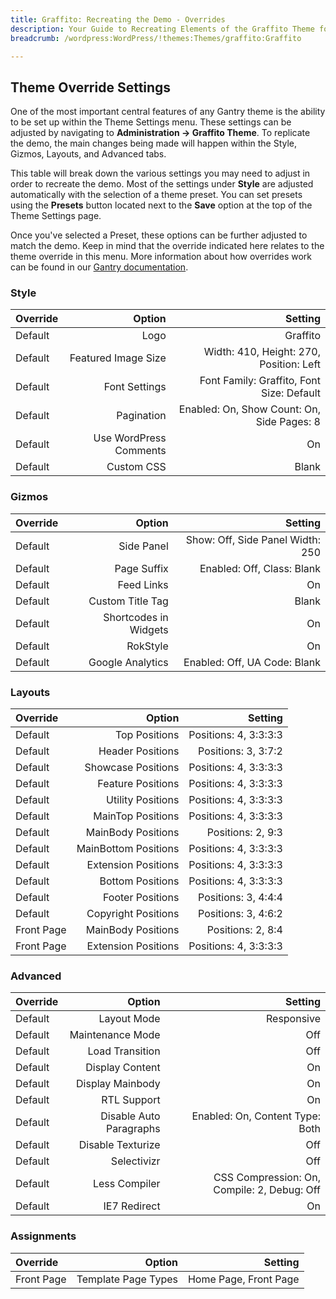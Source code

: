 ```yaml
---
title: Graffito: Recreating the Demo - Overrides
description: Your Guide to Recreating Elements of the Graffito Theme for WordPress
breadcrumb: /wordpress:WordPress/!themes:Themes/graffito:Graffito

---
```


Theme Override Settings
-----
One of the most important central features of any Gantry theme is the ability to be set up within the Theme Settings menu. These settings can be adjusted by navigating to **Administration -> Graffito Theme**. To replicate the demo, the main changes being made will happen within the Style, Gizmos, Layouts, and Advanced tabs. 

This table will break down the various settings you may need to adjust in order to recreate the demo. Most of the settings under **Style** are adjusted automatically with the selection of a theme preset. You can set presets using the **Presets** button located next to the **Save** option at the top of the Theme Settings page.

Once you've selected a Preset, these options can be further adjusted to match the demo. Keep in mind that the override indicated here relates to the theme override in this menu. More information about how overrides work can be found in our [Gantry documentation][override].

### Style
| Override |                 Option |                                    Setting |  
| :------- | ---------------------: | -----------------------------------------: |  
| Default  |                   Logo |                                   Graffito |  
| Default  |    Featured Image Size |    Width: 410, Height: 270, Position: Left |  
| Default  |          Font Settings |  Font Family: Graffito, Font Size: Default |  
| Default  |             Pagination | Enabled: On, Show Count: On, Side Pages: 8 |  
| Default  | Use WordPress Comments |                                         On |  
| Default  |             Custom CSS |                                      Blank |  

### Gizmos
| Override |                Option |                          Setting |  
| :------- | --------------------: | -------------------------------: |  
| Default  |            Side Panel | Show: Off, Side Panel Width: 250 |  
| Default  |           Page Suffix |       Enabled: Off, Class: Blank |  
| Default  |            Feed Links |                               On |  
| Default  |      Custom Title Tag |                            Blank |  
| Default  | Shortcodes in Widgets |                               On |  
| Default  |              RokStyle |                               On |  
| Default  |      Google Analytics |     Enabled: Off, UA Code: Blank |  

### Layouts
| Override   |               Option |               Setting |  
| :--------- | -------------------: | --------------------: |  
| Default    |        Top Positions | Positions: 4, 3:3:3:3 |  
| Default    |     Header Positions |   Positions: 3, 3:7:2 |  
| Default    |   Showcase Positions | Positions: 4, 3:3:3:3 |  
| Default    |    Feature Positions | Positions: 4, 3:3:3:3 |  
| Default    |    Utility Positions | Positions: 4, 3:3:3:3 |  
| Default    |    MainTop Positions | Positions: 4, 3:3:3:3 |  
| Default    |   MainBody Positions |     Positions: 2, 9:3 |  
| Default    | MainBottom Positions | Positions: 4, 3:3:3:3 |  
| Default    |  Extension Positions | Positions: 4, 3:3:3:3 |  
| Default    |     Bottom Positions | Positions: 4, 3:3:3:3 |  
| Default    |     Footer Positions |   Positions: 3, 4:4:4 |  
| Default    |  Copyright Positions |   Positions: 3, 4:6:2 |  
| Front Page |   MainBody Positions |     Positions: 2, 8:4 |  
| Front Page |  Extension Positions | Positions: 4, 3:3:3:3 |  

### Advanced
| Override |                  Option |                                     Setting |  
| :------- | ----------------------: | ------------------------------------------: |  
| Default  |             Layout Mode |                                  Responsive |  
| Default  |        Maintenance Mode |                                         Off |  
| Default  |         Load Transition |                                         Off |  
| Default  |         Display Content |                                          On |  
| Default  |        Display Mainbody |                                          On |  
| Default  |             RTL Support |                                          On |  
| Default  | Disable Auto Paragraphs |             Enabled: On, Content Type: Both |  
| Default  |       Disable Texturize |                                         Off |  
| Default  |             Selectivizr |                                         Off |  
| Default  |           Less Compiler | CSS Compression: On, Compile: 2, Debug: Off |  
| Default  |            IE7 Redirect |                                          On |  

### Assignments
| Override   |              Option |               Setting |  
| :--------- | ------------------: | --------------------: |  
| Front Page | Template Page Types | Home Page, Front Page |  

[menu]: ../../start/menu.md
[override]: http://gantry-framework.org/documentation/wordpress/configure/